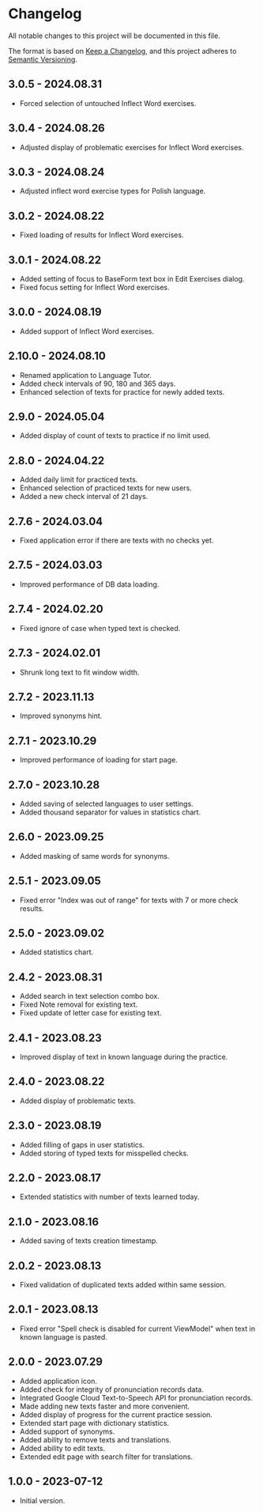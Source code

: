 # Changelog

All notable changes to this project will be documented in this file.

The format is based on [Keep a Changelog](https://keepachangelog.com/en/1.0.0/),
and this project adheres to [Semantic Versioning](https://semver.org/spec/v2.0.0.html).

## 3.0.5 - 2024.08.31
- Forced selection of untouched Inflect Word exercises.

## 3.0.4 - 2024.08.26
- Adjusted display of problematic exercises for Inflect Word exercises.

## 3.0.3 - 2024.08.24
- Adjusted inflect word exercise types for Polish language.

## 3.0.2 - 2024.08.22
- Fixed loading of results for Inflect Word exercises.

## 3.0.1 - 2024.08.22
- Added setting of focus to BaseForm text box in Edit Exercises dialog.
- Fixed focus setting for Inflect Word exercises.

## 3.0.0 - 2024.08.19
- Added support of Inflect Word exercises.

## 2.10.0 - 2024.08.10
- Renamed application to Language Tutor.
- Added check intervals of 90, 180 and 365 days.
- Enhanced selection of texts for practice for newly added texts.

## 2.9.0 - 2024.05.04
- Added display of count of texts to practice if no limit used.

## 2.8.0 - 2024.04.22
- Added daily limit for practiced texts.
- Enhanced selection of practiced texts for new users.
- Added a new check interval of 21 days.

## 2.7.6 - 2024.03.04
- Fixed application error if there are texts with no checks yet.

## 2.7.5 - 2024.03.03
- Improved performance of DB data loading.

## 2.7.4 - 2024.02.20
- Fixed ignore of case when typed text is checked.

## 2.7.3 - 2024.02.01
- Shrunk long text to fit window width.

## 2.7.2 - 2023.11.13
- Improved synonyms hint.

## 2.7.1 - 2023.10.29
- Improved performance of loading for start page.

## 2.7.0 - 2023.10.28
- Added saving of selected languages to user settings.
- Added thousand separator for values in statistics chart.

## 2.6.0 - 2023.09.25
- Added masking of same words for synonyms.

## 2.5.1 - 2023.09.05
- Fixed error "Index was out of range" for texts with 7 or more check results.

## 2.5.0 - 2023.09.02
- Added statistics chart.

## 2.4.2 - 2023.08.31
- Added search in text selection combo box.
- Fixed Note removal for existing text.
- Fixed update of letter case for existing text.

## 2.4.1 - 2023.08.23
- Improved display of text in known language during the practice.

## 2.4.0 - 2023.08.22
- Added display of problematic texts.

## 2.3.0 - 2023.08.19
- Added filling of gaps in user statistics.
- Added storing of typed texts for misspelled checks.

## 2.2.0 - 2023.08.17
- Extended statistics with number of texts learned today.

## 2.1.0 - 2023.08.16
- Added saving of texts creation timestamp.

## 2.0.2 - 2023.08.13
- Fixed validation of duplicated texts added within same session.

## 2.0.1 - 2023.08.13
- Fixed error "Spell check is disabled for current ViewModel" when text in known language is pasted.

## 2.0.0 - 2023.07.29
- Added application icon.
- Added check for integrity of pronunciation records data.
- Integrated Google Cloud Text-to-Speech API for pronunciation records.
- Made adding new texts faster and more convenient.
- Added display of progress for the current practice session.
- Extended start page with dictionary statistics.
- Added support of synonyms.
- Added ability to remove texts and translations.
- Added ability to edit texts.
- Extended edit page with search filter for translations.

## 1.0.0 - 2023-07-12
- Initial version.
